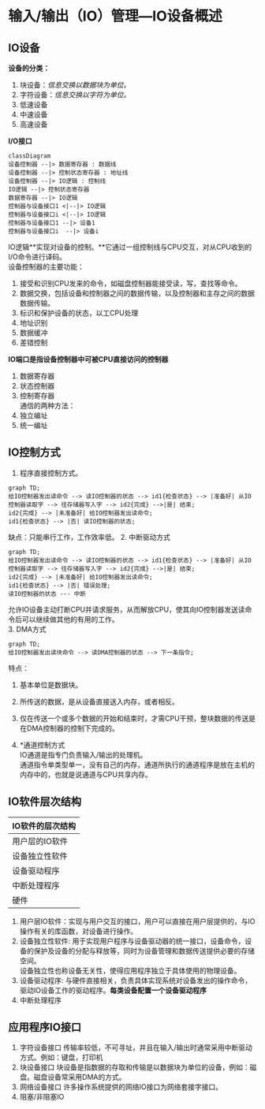 # 输入/输出（IO）管理—IO设备概述
## IO设备
**设备的分类：**
1. 块设备：*信息交换以数据块为单位。*
2. 字符设备：*信息交换以字符为单位。*
3. 低速设备
4. 中速设备
5. 高速设备

**I/O接口**
```mermaid
classDiagram
设备控制器 --|> 数据寄存器 : 数据线
设备控制器 --|> 控制状态寄存器 : 地址线
设备控制器 --|> IO逻辑 : 控制线
IO逻辑 --|> 控制状态寄存器
数据寄存器 --|> IO逻辑
控制器与设备接口1 <|--|> IO逻辑
控制器与设备接口i <|--|> IO逻辑
控制器与设备接口1 --|> 设备1
控制器与设备接口i  --|> 设备i
```
IO逻辑**实现对设备的控制。**它通过一组控制线与CPU交互，对从CPU收到的I/O命令进行译码。  
设备控制器的主要功能：
1. 接受和识别CPU发来的命令，如磁盘控制器能接受读，写，查找等命令。  
2. 数据交换，包括设备和控制器之间的数据传输，以及控制器和主存之间的数据数据传输。   
3. 标识和保护设备的状态，以工CPU处理   
4. 地址识别   
5. 数据缓冲   
6. 差错控制   

**IO端口是指设备控制器中可被CPU直接访问的控制器**    
1. 数据寄存器   
2. 状态控制器   
3. 控制寄存器   
通信的两种方法：   
1. 独立编址   
2. 统一编址   

## IO控制方式
1. 程序直接控制方式。   
```mermaid
graph TD;
给IO控制器发出读命令 --> 读IO控制器的状态 --> id1{检查状态} --> |准备好| 从IO控制器读取字 --> 往存储器写入字 --> id2{完成} -->|是| 结束;
id2{完成} --> |未准备好| 给IO控制器发出读命令;
id1{检查状态} --> |否| 读IO控制器的状态;
```
缺点：只能串行工作，工作效率低。
2. 中断驱动方式    
```mermaid
graph TD;
给IO控制器发出读命令 --> 读IO控制器的状态 --> id1{检查状态} --> |准备好| 从IO控制器读取字 --> 往存储器写入字 --> id2{完成} -->|是| 结束;
id2{完成} --> |未准备好| 给IO控制器发出读命令;
id1{检查状态} --> |否| 错误处理;
读IO控制器的状态 --- 中断
```
允许IO设备主动打断CPU并请求服务，从而解放CPU，使其向IO控制器发送读命令后可以继续做其他的有用的工作。  
3. DMA方式   
```mermaid
graph TD;
给IO控制器发出读块命令 --> 读DMA控制器的状态 --> 下一条指令;
```
特点：
1. 基本单位是数据块。  
2. 所传送的数据，是从设备直接送入内存，或者相反。  
3. 仅在传送一个或多个数据的开始和结束时，才需CPU干预，整块数据的传送是在DMA控制器的控制下完成的。  

4. *通道控制方式   
IO通道是指专门负责输入/输出的处理机。  
通道指令单类型单一，没有自己的内存，通道所执行的通道程序是放在主机的内存中的，也就是说通道与CPU共享内存。   
## IO软件层次结构
| IO软件的层次结构 |
| ---- |
| 用户层的IO软件 |
| 设备独立性软件 |
| 设备驱动程序 |
| 中断处理程序 |
| 硬件 |

1. 用户层IO软件：实现与用户交互的接口，用户可以直接在用户层提供的，与IO操作有关的库函数，对设备进行操作。   
2. 设备独立性软件: 用于实现用户程序与设备驱动器的统一接口，设备命令，设备的保护及设备的分配与释放等，同时为设备管理和数据传送提供必要的存储空间。   
设备独立性也称设备无关性，使得应用程序独立于具体使用的物理设备。  
1. 设备驱动程序: 与硬件直接相关，负责具体实现系统对设备发出的操作命令，驱动IO设备工作的驱动程序。**每类设备配置一个设备驱动程序**  
2. 中断处理程序

## 应用程序IO接口
1. 字符设备接口
传输率较低，不可寻址，并且在输入/输出时通常采用中断驱动方式。例如：键盘，打印机  
2. 块设备接口
块设备是指数据的存取和传输是以数据块为单位的设备，例如：磁盘。磁盘设备常采用DMA的方式。    
3. 网络设备接口
许多操作系统提供的网络IO接口为网络套接字接口。
4. 阻塞/非阻塞IO
